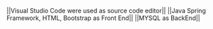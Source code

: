 ||Visual Studio Code were used as source code editor||
||Java Spring Framework, HTML, Bootstrap as Front End||
||MYSQL as BackEnd||
